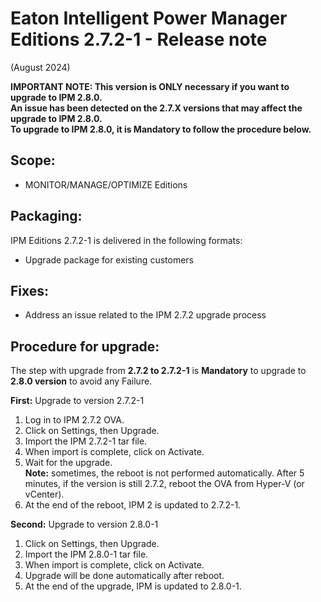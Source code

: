 # Eaton Intelligent Power Manager Editions 2.7.2-1 - Release note
(August 2024)

**IMPORTANT NOTE: This version is ONLY necessary if you want to upgrade to IPM 2.8.0.**<BR> 
**An issue has been detected on the 2.7.X versions that may affect the upgrade to IPM 2.8.0.**<BR> 
**To upgrade to IPM 2.8.0, it is Mandatory to follow the procedure below.**

## Scope:
* MONITOR/MANAGE/OPTIMIZE Editions

## Packaging:
IPM Editions 2.7.2-1 is delivered in the following formats:
- Upgrade package for existing customers

## Fixes:
- Address an issue related to the IPM 2.7.2 upgrade process

## Procedure for upgrade:
The step with upgrade from **2.7.2 to 2.7.2-1** is **Mandatory** to upgrade to **2.8.0 version** to avoid any Failure.

**First:** Upgrade to version 2.7.2-1
1.	Log in to IPM 2.7.2 OVA.
2.	Click on Settings, then Upgrade.
3.	Import the IPM 2.7.2-1 tar file.
4.	When import is complete, click on Activate.
5.	Wait for the upgrade.<BR>
   **Note:** sometimes, the reboot is not performed automatically. After 5 minutes, if the version is still 2.7.2, reboot the OVA from Hyper-V (or vCenter).
6.	At the end of the reboot, IPM 2 is updated to 2.7.2-1.

**Second:** Upgrade to version 2.8.0-1
1.	Click on Settings, then Upgrade.
2.	Import the IPM 2.8.0-1 tar file.
3.	When import is complete, click on Activate.
4.	Upgrade will be done automatically after reboot.
5.	At the end of the upgrade, IPM is updated to 2.8.0-1.
